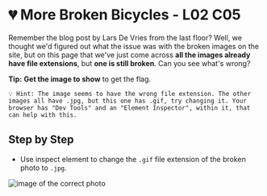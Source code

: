 # 💔 More Broken Bicycles - L02 C05

Remember the blog post by Lars De Vries from the last floor? Well, we thought we'd figured out what the issue was with the broken images on the site, but on this page that we've just come across **all the images already have file extensions**, but **one is still broken**. Can you see what's wrong?

**Tip:** **Get the image to show** to get the flag.

```
💡 Hint: The image seems to have the wrong file extension. The other images all have .jpg, but this one has .gif, try changing it. Your browser has "Dev Tools" and an "Element Inspector", within it, that can help with this.
```

## Step by Step

- Use inspect element to change the `.gif` file extension of the broken photo to `.jpg`.

![image of the correct photo](/assets/morebrokenbicycles1.png)
